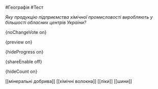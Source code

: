 #Географія #Тест

*Яку продукцію підприємства хімічної промисловості виробляють у більшості обласних центрів України?*

{noChangeVote on}

{preview on}

{hideProgress on}

{shareEnable off}

{hideCount on}

[[мінеральні добрива]]
[[хімічні волокна]]
[[ліки]]
[[шини]]

